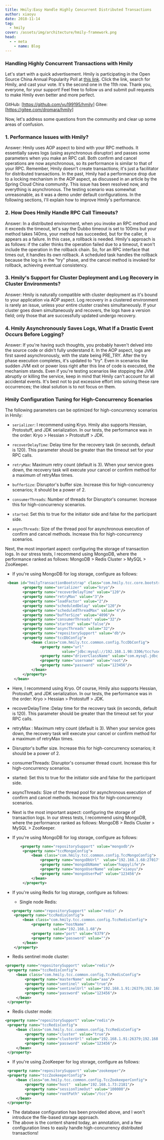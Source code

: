 ```yaml
---
title: Hmily:Easy Handle Highly Concurrent Distributed Transactions
author: xiaoyu
date: 2018-11-14
tag:
  - hmily
cover: /assets/img/architecture/hmily-framework.png
head:
  - - meta
    - name: Blog
---
```


### Handling Highly Concurrent Transactions with Hmily

Let's start with a quick advertisement. Hmily is participating in the Open Source China Annual Popularity Poll at [this link](https://www.oschina.net/project/top_cn_2018?origin=zhzd). Click the link, search for Hmily, and cast your vote. It's the second one in the 11th row. Thank you, everyone, for your support! Feel free to follow us and submit pull requests to make Hmily even better and more perfect.

GitHub: [https://github.com/yu199195/hmily]
Gitee: [https://gitee.com/dromara/hmily]

Now, let's address some questions from the community and clear up some areas of confusion.

### 1. Performance Issues with Hmily?

Answer: Hmily uses AOP aspect to bind with your RPC methods. It essentially saves logs (using asynchronous disruptor) and passes some parameters when you make an RPC call. Both confirm and cancel operations are now asynchronous, so its performance is similar to that of your RPC. Remember, Hmily doesn't create transactions; it's just a facilitator for distributed transactions. In the past, Hmily had a performance drop due to a locking mechanism in the AOP aspect, as discussed in an article by the Spring Cloud China community. This issue has been resolved now, and everything is asynchronous. The testing scenario was somewhat unreasonable, as it was a demo under default configurations. In the following sections, I'll explain how to improve Hmily's performance.

### 2. How Does Hmily Handle RPC Call Timeouts?

Answer: In a distributed environment, when you invoke an RPC method and it exceeds the timeout, let's say the Dubbo timeout is set to 100ms but your method takes 140ms, your method has succeeded, but for the caller, it appears as a failure. In this case, a rollback is needed. Hmily's approach is as follows: if the caller thinks the operation failed due to a timeout, it won't include the operation in the rollback chain. So, for an RPC interface that times out, it handles its own rollback. A scheduled task handles the rollback because the log is in the "try" phase, and the cancel method is invoked for rollback, achieving eventual consistency.

### 3. Hmily's Support for Cluster Deployment and Log Recovery in Cluster Environments?

Answer: Hmily is naturally compatible with cluster deployment as it's bound to your application via AOP aspect. Log recovery in a clustered environment is rarely an issue, unless your entire cluster crashes simultaneously. If your cluster goes down simultaneously and recovers, the logs have a version field; only those that are successfully updated undergo recovery.

### 4. Hmily Asynchronously Saves Logs, What If a Drastic Event Occurs Before Logging?

Answer: If you're having such thoughts, you probably haven't delved into the source code or didn't fully understand it. In the AOP aspect, logs are first saved asynchronously, with the state being PRE_TRY. After the try phase execution completes, it's updated to "try". Even in scenarios like sudden JVM exit or power loss right after this line of code is executed, the mechanism stands. Even if you're testing scenarios like stopping the JVM abruptly or killing the service, keep in mind that Hmily can't account for all accidental events. It's best not to put excessive effort into solving these rare occurrences; the ideal solution is to not focus on them.

### Hmily Configuration Tuning for High-Concurrency Scenarios

The following parameters can be optimized for high-concurrency scenarios in Hmily:

- `serializer`: I recommend using Kryo. Hmily also supports Hessian, Protostuff, and JDK serialization. In our tests, the performance was in the order: Kryo > Hessian > Protostuff > JDK.

- `recoverDelayTime`: Delay time for the recovery task (in seconds, default is 120). This parameter should be greater than the timeout set for your RPC calls.

- `retryMax`: Maximum retry count (default is 3). When your service goes down, the recovery task will execute your cancel or confirm method for a maximum of retryMax times.

- `bufferSize`: Disruptor's buffer size. Increase this for high-concurrency scenarios; it should be a power of 2.

- `consumerThreads`: Number of threads for Disruptor's consumer. Increase this for high-concurrency scenarios.

- `started`: Set this to true for the initiator side and false for the participant side.

- `asyncThreads`: Size of the thread pool for asynchronous execution of confirm and cancel methods. Increase this for high-concurrency scenarios.

Next, the most important aspect: configuring the storage of transaction logs. In our stress tests, I recommend using MongoDB, where the performance ranked as follows: MongoDB > Redis Cluster > MySQL > ZooKeeper.

- If you're using MongoDB for log storage, configure as follows:

```xml
 <bean id="hmilyTransactionBootstrap" class="com.hmily.tcc.core.bootstrap.HmilyTransactionBootstrap">
        <property name="serializer" value="kryo"/>
        <property name="recoverDelayTime" value="120"/>
        <property name="retryMax" value="3"/>
        <property name="loadFactor" value="2"/>
        <property name="scheduledDelay" value="120"/>
        <property name="scheduledThreadMax" value="4"/>
        <property name="bufferSize" value="4096"/>
        <property name="consumerThreads" value="32"/>
        <property name="started" value="false"/>
        <property name="asyncThreads" value="32"/>
        <property name="repositorySupport" value="db"/>
        <property name="tccDbConfig">
            <bean class="com.hmily.tcc.common.config.TccDbConfig">
                <property name="url"
                          value="jdbc:mysql://192.168.1.98:3306/tcc?useUnicode=true&amp;characterEncoding=utf8"/>
                <property name="driverClassName" value="com.mysql.jdbc.Driver"/>
                <property name="username" value="root"/>
                <property name="password" value="123456"/>
            </bean>
        </property>
    </bean>
```

- Here, I recommend using Kryo. Of course, Hmily also supports Hessian, Protostuff, and JDK serialization. In our tests, the performance was in the order: Kryo > Hessian > Protostuff > JDK.

- recoverDelayTime :Delay time for the recovery task (in seconds, default is 120). This parameter should be greater than the timeout set for your RPC calls.

- retryMax : Maximum retry count (default is 3). When your service goes down, the recovery task will execute your cancel or confirm method for a maximum of retryMax times.

- Disruptor's buffer size. Increase this for high-concurrency scenarios; it should be a power of 2.

- consumerThreads: Disruptor's consumer thread count. Increase this for high-concurrency scenarios.

- started: Set this to true for the initiator side and false for the participant side.

- asyncThreads: Size of the thread pool for asynchronous execution of confirm and cancel methods. Increase this for high-concurrency scenarios.

- Next is the most important aspect: configuring the storage of transaction logs. In our stress tests, I recommend using MongoDB, where the performance ranked as follows: MongoDB > Redis Cluster > MySQL > ZooKeeper.

- If you're using MongoDB for log storage, configure as follows:

```xml
       <property name="repositorySupport" value="mongodb"/>
        <property name="tccMongoConfig">
            <bean class="com.hmily.tcc.common.config.TccMongoConfig">
                <property name="mongoDbUrl"  value="192.168.1.68:27017"/>
                <property name="mongoDbName" value="happylife"/>
                <property name="mongoUserName" value="xiaoyu"/>
                <property name="mongoUserPwd" value="123456"/>
            </bean>
        </property>
```

- If you're using Redis for log storage, configure as follows:

  - Single node Redis:

```xml
   <property name="repositorySupport" value="redis" />
    <property name="tccRedisConfig">
        <bean class="com.hmily.tcc.common.config.TccRedisConfig">
            <property name="hostName"
                      value="192.168.1.68"/>
            <property name="port" value="6379"/>
            <property name="password" value=""/>
        </bean>
    </property>
```

- Redis sentinel mode cluster:

```xml
<property name="repositorySupport" value="redis"/>
 <property name="tccRedisConfig">
     <bean class="com.hmily.tcc.common.config.TccRedisConfig">
         <property name="masterName" value="aaa"/>
         <property name="sentinel" value="true"/>
         <property name="sentinelUrl" value="192.168.1.91:26379;192.168.1.92:26379;192.168.1.93:26379"/>
         <property name="password" value="123456"/>
     </bean>
 </property>
```

- Redis cluster mode:

```xml
<property name="repositorySupport" value="redis"/>
 <property name="tccRedisConfig">
     <bean class="com.hmily.tcc.common.config.TccRedisConfig">
         <property name="cluster" value="true"/>
         <property name="clusterUrl" value="192.168.1.91:26379;192.168.1.92:26379;192.168.1.93:26379"/>
         <property name="password" value="123456"/>
     </bean>
 </property>
```

- If you're using ZooKeeper for log storage, configure as follows:

```xml
 <property name="repositorySupport" value="zookeeper"/>
 <property name="tccZookeeperConfig">
     <bean class="om.hmily.tcc.common.config.TccZookeeperConfig">
         <property name="host"  value="192.168.1.73:2181"/>
         <property name="sessionTimeOut" value="100000"/>
         <property name="rootPath" value="/tcc"/>
     </bean>
 </property>
```

- The database configuration has been provided above, and I won't introduce the file-based storage approach.
- The above is the content shared today, an annotation, and a few configuration lines to easily handle high-concurrency distributed transactions!
